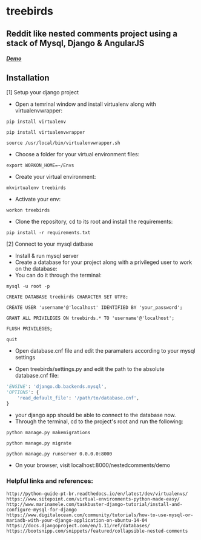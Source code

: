 # treebirds
## Reddit like nested comments project using a stack of Mysql, Django & AngularJS

##### [Demo](https://husseny.xyz/nestedcomments/demo/)

## Installation

[1] Setup your django project

* Open a temrinal window and install virtualenv along with virtualenvwrapper:

```pip install virtualenv```

```pip install virtualenvwrapper```

```source /usr/local/bin/virtualenvwrapper.sh```

* Choose a folder for your virtual environment files:

```export WORKON_HOME=~/Envs```

* Create your virtual environment:

```mkvirtualenv treebirds```

* Activate your env:

```workon treebirds```

* Clone the repository, cd to its root and install the requirements:

```pip install -r requirements.txt```


[2] Connect to  your mysql datbase


* Install & run mysql server
* Create a database for your project along with a privileged user to work on the database:
* You can do it through the terminal:

```mysql -u root -p```

```CREATE DATABASE treebirds CHARACTER SET UTF8;```

```CREATE USER 'username'@'localhost' IDENTIFIED BY 'your_password';```

```GRANT ALL PRIVILEGES ON treebirds.* TO 'username'@'localhost';```

```FLUSH PRIVILEGES;```

```quit```

* Open database.cnf file and edit the paramaters according to your mysql settings

* Open treebirds/settings.py and edit the path to the absolute database.cnf file:
```python
'ENGINE': 'django.db.backends.mysql',
'OPTIONS': {
    'read_default_file': '/path/to/database.cnf',
}
```

* your django app should be able to connect to the database now.
* Through the terminal, cd to the project's root and run the following:

```python manage.py makemigrations```

```python manage.py migrate```

```python manage.py runserver 0.0.0.0:8000```

* On your browser, visit localhost:8000/nestedcomments/demo

### Helpful links and references:
	http://python-guide-pt-br.readthedocs.io/en/latest/dev/virtualenvs/
	https://www.sitepoint.com/virtual-environments-python-made-easy/
	http://www.marinamele.com/taskbuster-django-tutorial/install-and-configure-mysql-for-django
	https://www.digitalocean.com/community/tutorials/how-to-use-mysql-or-mariadb-with-your-django-application-on-ubuntu-14-04
	https://docs.djangoproject.com/en/1.11/ref/databases/
	https://bootsnipp.com/snippets/featured/collapsible-nested-comments